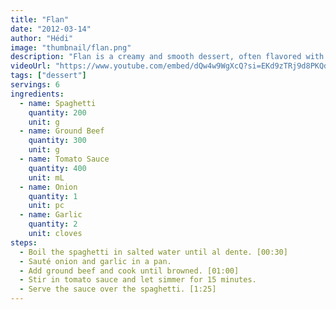 ```yaml
---
title: "Flan"
date: "2012-03-14"
author: "Hédi"
image: "thumbnail/flan.png"
description: "Flan is a creamy and smooth dessert, often flavored with vanilla, that comes in several versions. There are two main types: flan pâtissier (baked custard tart) and flan aux œufs (egg custard or crème caramel)."
videoUrl: "https://www.youtube.com/embed/dQw4w9WgXcQ?si=EKd9zTRj9d8PKQdA"
tags: ["dessert"]
servings: 6
ingredients:
  - name: Spaghetti
    quantity: 200
    unit: g
  - name: Ground Beef
    quantity: 300
    unit: g
  - name: Tomato Sauce
    quantity: 400
    unit: mL
  - name: Onion
    quantity: 1
    unit: pc
  - name: Garlic
    quantity: 2
    unit: cloves
steps:
  - Boil the spaghetti in salted water until al dente. [00:30]
  - Sauté onion and garlic in a pan.
  - Add ground beef and cook until browned. [01:00]
  - Stir in tomato sauce and let simmer for 15 minutes.
  - Serve the sauce over the spaghetti. [1:25]
---
```


